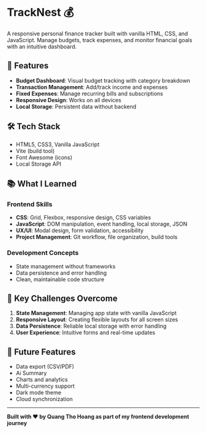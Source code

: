 # TrackNest 💰

A responsive personal finance tracker built with vanilla HTML, CSS, and JavaScript. Manage budgets, track expenses, and monitor financial goals with an intuitive dashboard.

## 🚀 Features

- **Budget Dashboard**: Visual budget tracking with category breakdown
- **Transaction Management**: Add/track income and expenses
- **Fixed Expenses**: Manage recurring bills and subscriptions
- **Responsive Design**: Works on all devices
- **Local Storage**: Persistent data without backend

## 🛠️ Tech Stack

- HTML5, CSS3, Vanilla JavaScript
- Vite (build tool)
- Font Awesome (icons)
- Local Storage API

## 📚 What I Learned

### Frontend Skills
- **CSS**: Grid, Flexbox, responsive design, CSS variables
- **JavaScript**: DOM manipulation, event handling, local storage, JSON
- **UX/UI**: Modal design, form validation, accessibility
- **Project Management**: Git workflow, file organization, build tools

### Development Concepts

- State management without frameworks
- Data persistence and error handling
- Clean, maintainable code structure

## 🎯 Key Challenges Overcome

1. **State Management**: Managing app state with vanilla JavaScript
2. **Responsive Layout**: Creating flexible layouts for all screen sizes
3. **Data Persistence**: Reliable local storage with error handling
4. **User Experience**: Intuitive forms and real-time updates


## 🔮 Future Features

- Data export (CSV/PDF)
- Ai Summary
- Charts and analytics
- Multi-currency support
- Dark mode theme
- Cloud synchronization

---

**Built with ❤️ by Quang Tho Hoang as part of my frontend development journey**
